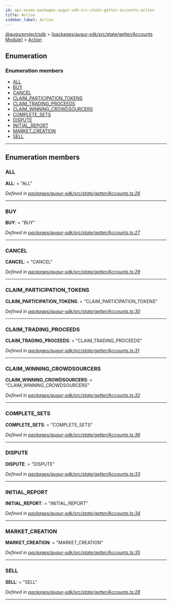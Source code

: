 ```yaml
---
id: api-enums-packages-augur-sdk-src-state-getter-accounts-action
title: Action
sidebar_label: Action
---
```


[@augurproject/sdk](api-readme.md) > [[packages/augur-sdk/src/state/getter/Accounts Module]](api-modules-packages-augur-sdk-src-state-getter-accounts-module.md) > [Action](api-enums-packages-augur-sdk-src-state-getter-accounts-action.md)

## Enumeration

### Enumeration members

* [ALL](api-enums-packages-augur-sdk-src-state-getter-accounts-action.md#all)
* [BUY](api-enums-packages-augur-sdk-src-state-getter-accounts-action.md#buy)
* [CANCEL](api-enums-packages-augur-sdk-src-state-getter-accounts-action.md#cancel)
* [CLAIM_PARTICIPATION_TOKENS](api-enums-packages-augur-sdk-src-state-getter-accounts-action.md#claim_participation_tokens)
* [CLAIM_TRADING_PROCEEDS](api-enums-packages-augur-sdk-src-state-getter-accounts-action.md#claim_trading_proceeds)
* [CLAIM_WINNING_CROWDSOURCERS](api-enums-packages-augur-sdk-src-state-getter-accounts-action.md#claim_winning_crowdsourcers)
* [COMPLETE_SETS](api-enums-packages-augur-sdk-src-state-getter-accounts-action.md#complete_sets)
* [DISPUTE](api-enums-packages-augur-sdk-src-state-getter-accounts-action.md#dispute)
* [INITIAL_REPORT](api-enums-packages-augur-sdk-src-state-getter-accounts-action.md#initial_report)
* [MARKET_CREATION](api-enums-packages-augur-sdk-src-state-getter-accounts-action.md#market_creation)
* [SELL](api-enums-packages-augur-sdk-src-state-getter-accounts-action.md#sell)

---

## Enumeration members

<a id="all"></a>

###  ALL

**ALL**:  = "ALL"

*Defined in [packages/augur-sdk/src/state/getter/Accounts.ts:26](https://github.com/AugurProject/augur/blob/b4365d6894/packages/augur-sdk/src/state/getter/Accounts.ts#L26)*

___
<a id="buy"></a>

###  BUY

**BUY**:  = "BUY"

*Defined in [packages/augur-sdk/src/state/getter/Accounts.ts:27](https://github.com/AugurProject/augur/blob/b4365d6894/packages/augur-sdk/src/state/getter/Accounts.ts#L27)*

___
<a id="cancel"></a>

###  CANCEL

**CANCEL**:  = "CANCEL"

*Defined in [packages/augur-sdk/src/state/getter/Accounts.ts:29](https://github.com/AugurProject/augur/blob/b4365d6894/packages/augur-sdk/src/state/getter/Accounts.ts#L29)*

___
<a id="claim_participation_tokens"></a>

###  CLAIM_PARTICIPATION_TOKENS

**CLAIM_PARTICIPATION_TOKENS**:  = "CLAIM_PARTICIPATION_TOKENS"

*Defined in [packages/augur-sdk/src/state/getter/Accounts.ts:30](https://github.com/AugurProject/augur/blob/b4365d6894/packages/augur-sdk/src/state/getter/Accounts.ts#L30)*

___
<a id="claim_trading_proceeds"></a>

###  CLAIM_TRADING_PROCEEDS

**CLAIM_TRADING_PROCEEDS**:  = "CLAIM_TRADING_PROCEEDS"

*Defined in [packages/augur-sdk/src/state/getter/Accounts.ts:31](https://github.com/AugurProject/augur/blob/b4365d6894/packages/augur-sdk/src/state/getter/Accounts.ts#L31)*

___
<a id="claim_winning_crowdsourcers"></a>

###  CLAIM_WINNING_CROWDSOURCERS

**CLAIM_WINNING_CROWDSOURCERS**:  = "CLAIM_WINNING_CROWDSOURCERS"

*Defined in [packages/augur-sdk/src/state/getter/Accounts.ts:32](https://github.com/AugurProject/augur/blob/b4365d6894/packages/augur-sdk/src/state/getter/Accounts.ts#L32)*

___
<a id="complete_sets"></a>

###  COMPLETE_SETS

**COMPLETE_SETS**:  = "COMPLETE_SETS"

*Defined in [packages/augur-sdk/src/state/getter/Accounts.ts:36](https://github.com/AugurProject/augur/blob/b4365d6894/packages/augur-sdk/src/state/getter/Accounts.ts#L36)*

___
<a id="dispute"></a>

###  DISPUTE

**DISPUTE**:  = "DISPUTE"

*Defined in [packages/augur-sdk/src/state/getter/Accounts.ts:33](https://github.com/AugurProject/augur/blob/b4365d6894/packages/augur-sdk/src/state/getter/Accounts.ts#L33)*

___
<a id="initial_report"></a>

###  INITIAL_REPORT

**INITIAL_REPORT**:  = "INITIAL_REPORT"

*Defined in [packages/augur-sdk/src/state/getter/Accounts.ts:34](https://github.com/AugurProject/augur/blob/b4365d6894/packages/augur-sdk/src/state/getter/Accounts.ts#L34)*

___
<a id="market_creation"></a>

###  MARKET_CREATION

**MARKET_CREATION**:  = "MARKET_CREATION"

*Defined in [packages/augur-sdk/src/state/getter/Accounts.ts:35](https://github.com/AugurProject/augur/blob/b4365d6894/packages/augur-sdk/src/state/getter/Accounts.ts#L35)*

___
<a id="sell"></a>

###  SELL

**SELL**:  = "SELL"

*Defined in [packages/augur-sdk/src/state/getter/Accounts.ts:28](https://github.com/AugurProject/augur/blob/b4365d6894/packages/augur-sdk/src/state/getter/Accounts.ts#L28)*

___

